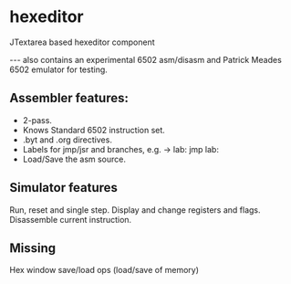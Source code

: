 hexeditor
=========

JTextarea based hexeditor component

--- also contains an experimental 6502 asm/disasm and 
Patrick Meades 6502 emulator for testing.

Assembler features:
-------------------
- 2-pass.
- Knows Standard 6502 instruction set.
- .byt and .org directives.
- Labels for jmp/jsr and branches, e.g. -> lab: jmp lab:
- Load/Save the asm source.

Simulator features
------------------
Run, reset and single step.
Display and change registers and flags.
Disassemble current instruction.

Missing
-------
Hex window save/load ops (load/save of memory)
